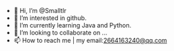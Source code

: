- 👋 Hi, I’m @Smalltlr
- 👀 I’m interested in github.
- 🌱 I’m currently learning Java and Python.
- 💞️ I’m looking to collaborate on ...
- 📫 How to reach me | my email:2664163240@qq.com

<!---
Smalltlr/Smalltlr is a ✨ special ✨ repository because its `README.md` (this file) appears on your GitHub profile.
You can click the Preview link to take a look at your changes.
--->
